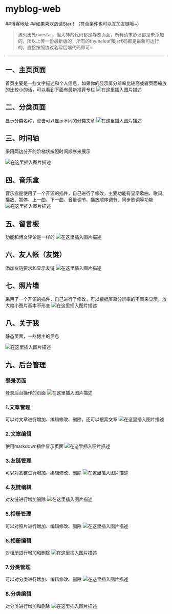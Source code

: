 # myblog-web

##博客地址
##如果喜欢恳请Star！（符合条件也可以互加友链哦~）



> 源码出处onestar，但大神的代码都是静态页面，所有请求协议都是未添加的，所以上传一份最新版的，所有的thymeleaf和js代码都是最新可运行的，直接按照协议名写后端代码即可~

------------


## 一、主页页面
首页主要是一些文字描述和个人信息，如果你的显示屏分辨率比较高或者页面缩放的比较小的话，可以看到下面有最新推荐专栏
![在这里插入图片描述](https://img-blog.csdnimg.cn/20210114172026295.png?x-oss-process=image/watermark,type_ZmFuZ3poZW5naGVpdGk,shadow_10,text_aHR0cHM6Ly9ibG9nLmNzZG4ubmV0L3FxXzQwOTIyNjE2,size_16,color_FFFFFF,t_70#pic_center)




## 二、分类页面
显示分类名称，点击可以显示不同的分类文章
![在这里插入图片描述](https://img-blog.csdnimg.cn/20210114172042554.png?x-oss-process=image/watermark,type_ZmFuZ3poZW5naGVpdGk,shadow_10,text_aHR0cHM6Ly9ibG9nLmNzZG4ubmV0L3FxXzQwOTIyNjE2,size_16,color_FFFFFF,t_70#pic_center)



## 三、时间轴
采用两边分开的阶梯状按照时间顺序来展示

![在这里插入图片描述](https://img-blog.csdnimg.cn/20210114172058877.png?x-oss-process=image/watermark,type_ZmFuZ3poZW5naGVpdGk,shadow_10,text_aHR0cHM6Ly9ibG9nLmNzZG4ubmV0L3FxXzQwOTIyNjE2,size_16,color_FFFFFF,t_70#pic_center)


## 四、音乐盒
音乐盒是使用了一个开源的插件，自己进行了修改，主要功能有显示歌曲、歌词、播放、暂停、上一曲、下一曲、音量调节、播放顺序调节、同步歌词等功能
![在这里插入图片描述](https://img-blog.csdnimg.cn/20210114172108221.png?x-oss-process=image/watermark,type_ZmFuZ3poZW5naGVpdGk,shadow_10,text_aHR0cHM6Ly9ibG9nLmNzZG4ubmV0L3FxXzQwOTIyNjE2,size_16,color_FFFFFF,t_70#pic_center)




## 五、留言板
功能和博文评论是一样的
![在这里插入图片描述](https://img-blog.csdnimg.cn/20210114172121327.png?x-oss-process=image/watermark,type_ZmFuZ3poZW5naGVpdGk,shadow_10,text_aHR0cHM6Ly9ibG9nLmNzZG4ubmV0L3FxXzQwOTIyNjE2,size_16,color_FFFFFF,t_70#pic_center)



## 六、友人帐（友链）
添加友链要求和显示友链
![在这里插入图片描述](https://img-blog.csdnimg.cn/2021011417242111.png?x-oss-process=image/watermark,type_ZmFuZ3poZW5naGVpdGk,shadow_10,text_aHR0cHM6Ly9ibG9nLmNzZG4ubmV0L3FxXzQwOTIyNjE2,size_16,color_FFFFFF,t_70#pic_center)


## 七、照片墙
采用了一个开源的插件，自己进行了修改，可以根据屏幕分辨率的不同来显示，放大缩小图片基本不形变
![在这里插入图片描述](https://img-blog.csdnimg.cn/20210114172440985.png?x-oss-process=image/watermark,type_ZmFuZ3poZW5naGVpdGk,shadow_10,text_aHR0cHM6Ly9ibG9nLmNzZG4ubmV0L3FxXzQwOTIyNjE2,size_16,color_FFFFFF,t_70#pic_center)


## 八、关于我
静态页面，一些博主的信息

![在这里插入图片描述](https://img-blog.csdnimg.cn/20210114172451981.png?x-oss-process=image/watermark,type_ZmFuZ3poZW5naGVpdGk,shadow_10,text_aHR0cHM6Ly9ibG9nLmNzZG4ubmV0L3FxXzQwOTIyNjE2,size_16,color_FFFFFF,t_70#pic_center)


## 九、后台管理
### 登录页面
登录后台操作的页面
![在这里插入图片描述](https://img-blog.csdnimg.cn/2021011417252259.png?x-oss-process=image/watermark,type_ZmFuZ3poZW5naGVpdGk,shadow_10,text_aHR0cHM6Ly9ibG9nLmNzZG4ubmV0L3FxXzQwOTIyNjE2,size_16,color_FFFFFF,t_70#pic_center)


### 1.文章管理
可以对文章进行增加、编辑修改、删除，还可以搜索文章
![在这里插入图片描述](https://img-blog.csdnimg.cn/20210114172712185.png?x-oss-process=image/watermark,type_ZmFuZ3poZW5naGVpdGk,shadow_10,text_aHR0cHM6Ly9ibG9nLmNzZG4ubmV0L3FxXzQwOTIyNjE2,size_16,color_FFFFFF,t_70#pic_center)



### 2.文章编辑
使用markdown插件显示页面
![在这里插入图片描述](https://img-blog.csdnimg.cn/20210114172726136.png?x-oss-process=image/watermark,type_ZmFuZ3poZW5naGVpdGk,shadow_10,text_aHR0cHM6Ly9ibG9nLmNzZG4ubmV0L3FxXzQwOTIyNjE2,size_16,color_FFFFFF,t_70#pic_center)



### 3.友链管理
可以对友链进行增加、编辑修改、删除
![在这里插入图片描述](https://img-blog.csdnimg.cn/20210114172751202.png?x-oss-process=image/watermark,type_ZmFuZ3poZW5naGVpdGk,shadow_10,text_aHR0cHM6Ly9ibG9nLmNzZG4ubmV0L3FxXzQwOTIyNjE2,size_16,color_FFFFFF,t_70#pic_center)


### 4.友链编辑
对友链进行增加删除
![在这里插入图片描述](https://img-blog.csdnimg.cn/2021011417281239.png?x-oss-process=image/watermark,type_ZmFuZ3poZW5naGVpdGk,shadow_10,text_aHR0cHM6Ly9ibG9nLmNzZG4ubmV0L3FxXzQwOTIyNjE2,size_16,color_FFFFFF,t_70#pic_center)


### 5.相册管理
可以对照片进行增加、编辑修改、删除
![在这里插入图片描述](https://img-blog.csdnimg.cn/20210114172834452.png?x-oss-process=image/watermark,type_ZmFuZ3poZW5naGVpdGk,shadow_10,text_aHR0cHM6Ly9ibG9nLmNzZG4ubmV0L3FxXzQwOTIyNjE2,size_16,color_FFFFFF,t_70#pic_center)


### 6.相册编辑
对相册进行增加和删除
![在这里插入图片描述](https://img-blog.csdnimg.cn/20210114172844345.png?x-oss-process=image/watermark,type_ZmFuZ3poZW5naGVpdGk,shadow_10,text_aHR0cHM6Ly9ibG9nLmNzZG4ubmV0L3FxXzQwOTIyNjE2,size_16,color_FFFFFF,t_70#pic_center)


### 7.分类管理
可以对分类进行增加、编辑修改、删除
![在这里插入图片描述](https://img-blog.csdnimg.cn/20210114172900987.png?x-oss-process=image/watermark,type_ZmFuZ3poZW5naGVpdGk,shadow_10,text_aHR0cHM6Ly9ibG9nLmNzZG4ubmV0L3FxXzQwOTIyNjE2,size_16,color_FFFFFF,t_70#pic_center)


### 8.分类编辑
对分类进行增加和删除
![在这里插入图片描述](https://img-blog.csdnimg.cn/20210114172959981.png?x-oss-process=image/watermark,type_ZmFuZ3poZW5naGVpdGk,shadow_10,text_aHR0cHM6Ly9ibG9nLmNzZG4ubmV0L3FxXzQwOTIyNjE2,size_16,color_FFFFFF,t_70#pic_center)
